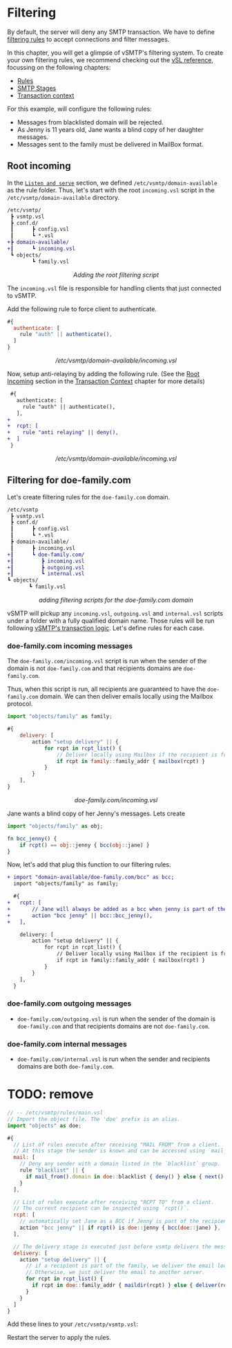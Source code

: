 # Filtering

By default, the server will deny any SMTP transaction. We have to define [filtering rules](/src/reference/vSL/rules.md) to accept connections and filter messages.

In this chapter, you will get a glimpse of vSMTP's filtering system. To create your own filtering rules, we recommend checking out the [vSL reference](/src/reference/vSL/vsl.md), focussing on the following chapters:
* [Rules](/src/reference/vSL/rules.md)
* [SMTP Stages](/src/reference/vSL/stages.md)
* [Transaction context](/src/reference/vSL/transaction.md)

For this example, will configure the following rules:

- Messages from blacklisted domain will be rejected.
- As Jenny is 11 years old, Jane wants a blind copy of her daughter messages.
- Messages sent to the family must be delivered in MailBox format.

## Root incoming

In the [`Listen and serve`](##listen-and-serve) section, we defined `/etc/vsmtp/domain-available` as the rule folder. Thus, let's start with the root `incoming.vsl` script in the `/etc/vsmtp/domain-available` directory.

```diff
/etc/vsmtp/
 ┣ vsmtp.vsl
 ┣ conf.d/
 ┃      ┣ config.vsl
 ┃      ┗ *.vsl
+┣ domain-available/
+┃      ┗ incoming.vsl
 ┗ objects/
        ┗ family.vsl
```
<p style="text-align: center;"> <i>Adding the root filtering script</i> </p>

The `incoming.vsl` file is responsible for handling clients that just connected to vSMTP.

Add the following rule to force client to authenticate.

```js
#{
  authenticate: [
    rule "auth" || authenticate(),
  ]
}
```
<p style="text-align: center;"> <i>/etc/vsmtp/domain-available/incoming.vsl</i> </p>

Now, setup anti-relaying by adding the following rule. (See the [Root Incoming](/src/reference/vSL/transaction.md##root-incoming) section in the [Transaction Context](/src/reference/vSL/transaction.md) chapter for more details)

```diff js
 #{
   authenticate: [
     rule "auth" || authenticate(),
   ],
+ 
+  rcpt: [
+    rule "anti relaying" || deny(),
+  ]
 }
```
<p style="text-align: center;"> <i>/etc/vsmtp/domain-available/incoming.vsl</i> </p>

## Filtering for doe-family.com

Let's create filtering rules for the `doe-family.com` domain.

```diff
/etc/vsmtp
 ┣ vsmtp.vsl
 ┣ conf.d/
 ┃      ┣ config.vsl
 ┃      ┗ *.vsl
 ┣ domain-available/
 ┃      ┣ incoming.vsl
+┃      ┗ doe-family.com/
+┃         ┣ incoming.vsl
+┃         ┣ outgoing.vsl
+┃         ┗ internal.vsl
┗ objects/
       ┗ family.vsl
```
<p style="text-align: center;"> <i>adding filtering scripts for the doe-family.com domain</i> </p>

vSMTP will pickup any `incoming.vsl`, `outgoing.vsl` and `internal.vsl` scripts under a folder with a fully qualified domain name. Those rules will be run following [vSMTP's transaction logic](/src/reference/vSL/transaction.md). Let's define rules for each case.

### doe-family.com incoming messages

The `doe-family.com/incoming.vsl` script is run when the sender of the domain is not `doe-family.com` and that recipients domains are `doe-family.com`.

Thus, when this script is run, all recipients are guaranteed to have the `doe-family.com` domain. We can then deliver emails locally using the Mailbox protocol.

```js
import "objects/family" as family;

#{
    delivery: [
        action "setup delivery" || {
            for rcpt in rcpt_list() {
                // Deliver locally using Mailbox if the recipient is from Doe's family.
                if rcpt in family::family_addr { mailbox(rcpt) }
            }
        } 
    ],
}
```
<p style="text-align: center;"> <i>doe-family.com/incoming.vsl</i> </p>

Jane wants a blind copy of her Jenny's messages. Lets create

```js
import "objects/family" as obj;

fn bcc_jenny() {
    if rcpt() == obj::jenny { bcc(obj::jane) }
}
```

Now, let's add that plug this function to our filtering rules.

```diff js
+ import "domain-available/doe-family.com/bcc" as bcc;
  import "objects/family" as family;

  #{
+   rcpt: [
+       // Jane will always be added as a bcc when jenny is part of the recipients.
+       action "bcc jenny" || bcc::bcc_jenny(),
+   ],

    delivery: [
        action "setup delivery" || {
            for rcpt in rcpt_list() {
                // Deliver locally using Mailbox if the recipient is from Doe's family.
                if rcpt in family::family_addr { mailbox(rcpt) }
            }
        } 
    ],
  }
```


### doe-family.com outgoing messages

- `doe-family.com/outgoing.vsl` is run when the sender of the domain is `doe-family.com` and that recipients domains are not `doe-family.com`.

### doe-family.com internal messages

- `doe-family.com/internal.vsl` is run when the sender and recipients domains are both  `doe-family.com`.

# TODO: remove

```js
// -- /etc/vsmtp/rules/main.vsl
// Import the object file. The 'doe' prefix is an alias.
import "objects" as doe;

#{
  // List of rules execute after receiving "MAIL FROM" from a client.
  // At this stage the sender is known and can be accessed using `mail_from()`.
  mail: [
    // Deny any sender with a domain listed in the `blacklist` group.
    rule "blacklist" || {
      if mail_from().domain in doe::blacklist { deny() } else { next() }
    }
  ],

  // List of rules execute after receiving "RCPT TO" from a client.
  // The current recipient can be inspected using `rcpt()`.
  rcpt: [
    // automatically set Jane as a BCC if Jenny is part of the recipients.
    action "bcc jenny" || if rcpt() is doe::jenny { bcc(doe::jane) },
  ],

  // The delivery stage is executed just before vsmtp delivers the message.
  delivery: [
    action "setup delivery" || {
      // if a recipient is part of the family, we deliver the email locally.
      // Otherwise, we just deliver the email to another server.
      for rcpt in rcpt_list() {
        if rcpt in doe::family_addr { maildir(rcpt) } else { deliver(rcpt) }
      }
    }
  ]
}
```

Add these lines to your `/etc/vsmtp/vsmtp.vsl`:

Restart the server to apply the rules.
